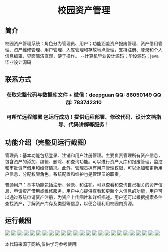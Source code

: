 <p><h1 align="center">校园资产管理</h1></p>

## 简介
校园资产管理系统：角色分为管理员、用户；功能涵盖资产报废管理、资产借用管理、资产维修管理、用户管理、入库管理和存放地点管理，支持注册、登录和个人信息编辑，界面简洁直观，便于操作。    --计算机毕业设计源码；毕设源码；java毕业设计源码


## 联系方式
<p><h3 align="center">获取完整代码与数据库文件 + 微信：deepguan QQ: 86050149 QQ群: 783742310</h3></p>
<p><h3 align="center">可帮忙远程部署 包运行成功！提供远程部署、修改代码、设计文档指导、代码讲解等服务！</h3></p>

## 功能介绍（完整见运行截图）
管理员：基本功能包括登录、注销和用户注册管理。主要负责管理所有资产信息，包含资产的添加、编辑、删除、和查询功能。可以进行资产入库和报废管理，监控和审批资产借用和维修情况。此外，管理员拥有用户管理权限，可以添加和更新用户信息，分配权限角色。系统配置和维护也是管理员的职责。

普通用户：基本功能包括注册、登录、和注销。可以查看和查询自己相关的资产信息，申请资产借用或维修服务。用户中心提供查看和更新个人信息的功能，用户可以通过系统申请资产注册，为资产上传图片和详细描述。用户还可以根据搜索条件查找资产，了解资产库存及类型等信息，以便合理利用校园内资源。


## 运行截图
![](img/001.jpg)
![](img/002.jpg)
![](img/003.jpg)
![](img/004.jpg)
![](img/005.jpg)
![](img/006.jpg)
![](img/007.jpg)
![](img/008.jpg)
![](img/009.jpg)
![](img/010.jpg)
![](img/011.jpg)
![](img/012.jpg)
![](img/013.jpg)
![](img/014.jpg)
![](img/015.jpg)
![](img/016.jpg)
![](img/017.jpg)
![](img/018.jpg)
![](img/019.jpg)
![](img/020.jpg)
![](img/021.jpg)
![](img/022.jpg)
![](img/023.jpg)
![](img/024.jpg)
![](img/025.jpg)

<p>本代码来源于网络,仅供学习参考使用!</p>
